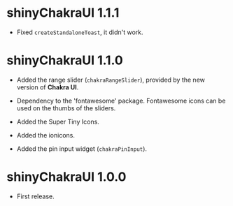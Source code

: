 # shinyChakraUI 1.1.1

* Fixed `createStandaloneToast`, it didn't work.


# shinyChakraUI 1.1.0

* Added the range slider (`chakraRangeSlider`), provided by the new version of 
**Chakra UI**.

* Dependency to the 'fontawesome' package. Fontawesome icons can be used on 
the thumbs of the sliders.

* Added the Super Tiny Icons.

* Added the ionicons.

* Added the pin input widget (`chakraPinInput`).



# shinyChakraUI 1.0.0

* First release.
